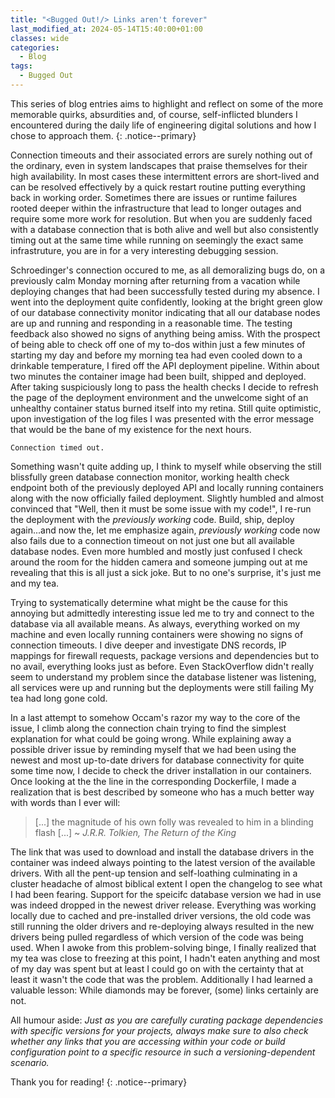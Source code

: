 ```yaml
---
title: "<Bugged Out!/> Links aren't forever"
last_modified_at: 2024-05-14T15:40:00+01:00
classes: wide
categories:
  - Blog
tags:
  - Bugged Out
---
```

This series of blog entries aims to highlight and reflect on some of the more memorable quirks, absurdities and, of course, self-inflicted blunders I encountered during the daily life of engineering digital solutions and how I chose to approach them.
{: .notice--primary}

Connection timeouts and their associated errors are surely nothing out of the ordinary, even in system landscapes that praise themselves for their high availability. In most cases these intermittent errors are short-lived and can be resolved effectively by a quick restart routine putting everything back in working order. Sometimes there are issues or runtime failures rooted deeper within the infrastructure that lead to longer outages and require some more work for resolution. But when you are suddenly faced with a database connection that is both alive and well but also consistently timing out at the same time while running on seemingly the exact same infrastruture, you are in for a very interesting debugging session.

Schroedinger's connection occured to me, as all demoralizing bugs do, on a previously calm Monday morning after returning from a vacation while deploying changes that had been successfully tested during my absence. I went into the deployment quite confidently, looking at the bright green glow of our database connectivity monitor indicating that all our database nodes are up and running and responding in a reasonable time. The testing feedback also showed no signs of anything being amiss. With the prospect of being able to check off one of my to-dos within just a few minutes of starting my day and before my morning tea had even cooled down to a drinkable temperature, I fired off the API deployment pipeline. Within about two minutes the container image had been built, shipped and deployed. After taking suspiciously long to pass the health checks I decide to refresh the page of the deployment environment and the unwelcome sight of an unhealthy container status burned itself into my retina. Still quite optimistic, upon investigation of the log files I was presented with the error message that would be the bane of my existence for the next hours.

```
Connection timed out.
```

Something wasn't quite adding up, I think to myself while observing the still blissfully green database connection monitor, working health check endpoint both of the previously deployed API and locally running containers along with the now officially failed deployment. Slightly humbled and almost convinced that "Well, then it must be some issue with my code!", I re-run the deployment with the _previously working_ code. Build, ship, deploy again...and now the, let me emphasize again, _previously working_ code now also fails due to a connection timeout on not just one but all available database nodes. Even more humbled and mostly just confused I check around the room for the hidden camera and someone jumping out at me revealing that this is all just a sick joke. But to no one's surprise, it's just me and my tea. 

Trying to systematically determine what might be the cause for this annoying but admittedly interesting issue led me to try and connect to the database via all available means. As always, everything worked on my machine and even locally running containers were showing no signs of connection timeouts. I dive deeper and investigate DNS records, IP mappings for firewall requests, package versions and dependencies but to no avail, everything looks just as before. Even StackOverflow didn't really seem to understand my problem since the database listener was listening, all services were up and running but the deployments were still failing
My tea had long gone cold.

In a last attempt to somehow Occam's razor my way to the core of the issue, I climb along the connection chain trying to find the simplest explanation for what could be going wrong. While explaining away a possible driver issue by reminding myself that we had been using the newest and most up-to-date drivers for database connectivity for quite some time now, I decide to check the driver installation in our containers. Once looking at the the line in the corresponding Dockerfile, I made a realization that is best described by someone who has a much better way with words than I ever will:

 > [...] the magnitude of his own folly was revealed to him in a blinding flash [...]
 > ~ _J.R.R. Tolkien, The Return of the King_

The link that was used to download and install the database drivers in the container was indeed always pointing to the latest version of the available drivers. With all the pent-up tension and self-loathing culminating in a cluster headache of almost biblical extent I open the changelog to see what I had been fearing. Support for the speicifc database version we had in use was indeed dropped in the newest driver release. Everything was working locally due to cached and pre-installed driver versions, the old code was still running the older drivers and re-deploying always resulted in the new drivers being pulled regardless of which version of the code was being used. When I awoke from this problem-solving binge, I finally realized that my tea was close to freezing at this point, I hadn't eaten anything and most of my day was spent but at least I could go on with the certainty that at least it wasn't the code that was the problem. Additionally I had learned a valuable lesson: While diamonds may be forever, (some) links certainly are not. 

All humour aside: _Just as you are carefully curating package dependencies with specific versions for your projects, always make sure to also check whether any links that you are accessing within your code or build configuration point to a specific resource in such a versioning-dependent scenario._

Thank you for reading!
{: .notice--primary}